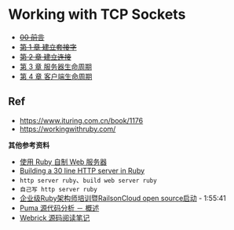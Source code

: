 # Working with TCP Sockets


* ~~[00 前言](./00/)~~
* ~~[第 1 章 建立套接字](./01/)~~
* ~~[第 2 章 建立连接](./02/)~~
* [第 3 章 服务器生命周期](./03/)
* [第 4 章 客户端生命周期](./04/)

## Ref

* <https://www.ituring.com.cn/book/1176>
* <https://workingwithruby.com/>


**其他参考资料**


* [使用 Ruby 自制 Web 服务器](https://bivectorfoil.github.io/post/build-your-own-web-server-with-ruby/)
* [Building a 30 line HTTP server in Ruby](https://blog.appsignal.com/2016/11/23/ruby-magic-building-a-30-line-http-server-in-ruby.html)
* `http server ruby`、`build web server ruby`
* `自己写 http server ruby`
* [企业级Ruby架构师培训暨RailsonCloud open source启动](https://www.bilibili.com/video/BV13h411i7DA?spm_id_from=333.999.0.0) - 1:55:41
* [Puma 源代码分析 － 概述](https://ruby-china.org/topics/24378)
* [Webrick 源码阅读笔记](https://ruby-china.org/topics/15102)